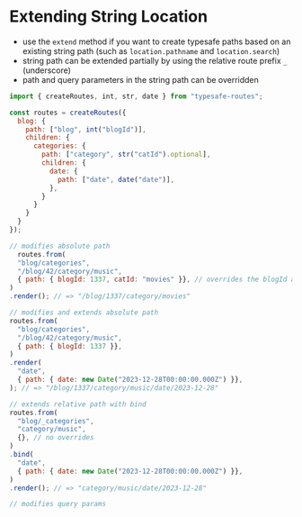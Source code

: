 # Extending String Location

- use the `extend` method if you want to create typesafe paths based on an existing string path (such as `location.pathname` and `location.search`)
- string path can be extended partially by using the relative route prefix `_` (underscore) 
- path and query parameters in the string path can be overridden

``` js
import { createRoutes, int, str, date } from "typesafe-routes";

const routes = createRoutes({
  blog: {
    path: ["blog", int("blogId")],
    children: {
      categories: {
        path: ["category", str("catId").optional],
        children: {
          date: {
            path: ["date", date("date")],
          },
        }
      }
    }
  }
});

// modifies absolute path
  routes.from(
  "blog/categories",
  "/blog/42/category/music",
  { path: { blogId: 1337, catId: "movies" }}, // overrides the blogId and catId parameter values
)
.render(); // => "/blog/1337/category/movies"

// modifies and extends absolute path
routes.from(
  "blog/categories",
  "/blog/42/category/music",
  { path: { blogId: 1337 }},
)
.render( 
  "date",
  { path: { date: new Date("2023-12-28T00:00:00.000Z") }},
); // => "/blog/1337/category/music/date/2023-12-28"

// extends relative path with bind
routes.from(
  "blog/_categories",
  "category/music",
  {}, // no overrides
)
.bind( 
  "date",
  { path: { date: new Date("2023-12-28T00:00:00.000Z") }},
)
.render(); // => "category/music/date/2023-12-28"

// modifies query params
```